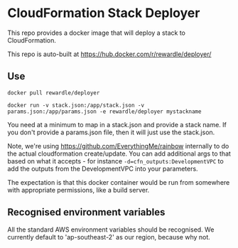 # CloudFormation Stack Deployer

This repo provides a docker image that will deploy a stack to CloudFormation.

This repo is auto-built at https://hub.docker.com/r/rewardle/deployer/

## Use

`docker pull rewardle/deployer`

`docker run -v stack.json:/app/stack.json -v params.json:/app/params.json -e rewardle/deployer mystackname`

You need at a minimum to map in a stack.json and provide a stack name. If you
don't provide a params.json file, then it will just use the stack.json.

Note, we're using https://github.com/EverythingMe/rainbow internally to do the
actual cloudformation create/update. You can add additional args to that
based on what it accepts - for instance `-d=cfn_outputs:DevelopmentVPC` to
add the outputs from the DevelopmentVPC into your parameters.

The expectation is that this docker container would be run from somewhere
with appropriate permissions, like a build server.

## Recognised environment variables

All the standard AWS environment variables should be recognised. We currently
default to 'ap-southeast-2' as our region, because why not.
